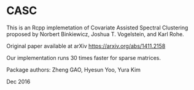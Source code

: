 # CASC

This is an Rcpp implemetation of Covariate Assisted Spectral Clustering proposed by Norbert Binkiewicz, Joshua T. Vogelstein, and Karl Rohe.

Original paper available at arXiv
https://arxiv.org/abs/1411.2158

Our implementation runs 30 times faster for sparse matrices.

Package authors:
Zheng GAO, Hyesun Yoo, Yura Kim

Dec 2016
